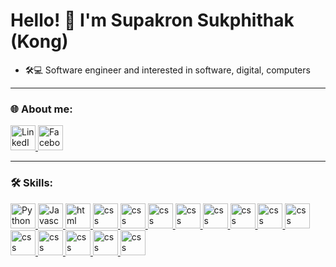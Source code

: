 # Hello! 👋 I'm Supakron Sukphithak (Kong)

- 🛠💻 Software engineer and interested in software, digital, computers

---

### 🌐 About me:
<a href="https://www.linkedin.com/in/supakron-sukphithak-5460a5342/">
  <img src="https://raw.githubusercontent.com/rahuldkjain/github-profile-readme-generator/master/src/images/icons/Social/linked-in-alt.svg" alt="LinkedIn" width="40" height="40"/>
</a>

<a href="https://www.facebook.com/supakron.sukpitak">
  <img src="https://raw.githubusercontent.com/rahuldkjain/github-profile-readme-generator/master/src/images/icons/Social/facebook.svg" alt="Facebook" width="40" height="40"/>
</a>

---

### 🛠 Skills:
<a href="https://www.python.org/">
  <img src="https://raw.githubusercontent.com/rahuldkjain/github-profile-readme-generator/master/src/images/icons/ProgrammingLanguages/python.svg" alt="Python" width="40" height="40"/>
</a>

<a href="https://www.javascript.com/">
  <img src="https://raw.githubusercontent.com/rahuldkjain/github-profile-readme-generator/master/src/images/icons/ProgrammingLanguages/javascript.svg" alt="Javascript" width="40" height="40"/>
</a>

<a href="https://html.com/">
  <img src="https://raw.githubusercontent.com/rahuldkjain/github-profile-readme-generator/master/src/images/icons/FrontendDevelopment/html.svg" alt="html" width="40" height="40"/>
</a>

<a href="https://developer.mozilla.org/en-US/docs/Web/CSS">
  <img src="https://raw.githubusercontent.com/rahuldkjain/github-profile-readme-generator/master/src/images/icons/FrontendDevelopment/css.svg" alt="css" width="40" height="40"/>
</a>

<a href="https://www.postgresql.org/">
  <img src="https://raw.githubusercontent.com/rahuldkjain/github-profile-readme-generator/master/src/images/icons/Database/postgresql.svg" alt="css" width="40" height="40"/>
</a>

<a href="https://sqlite.org/">
  <img src="https://raw.githubusercontent.com/rahuldkjain/github-profile-readme-generator/master/src/images/icons/Database/sqlite.svg" alt="css" width="40" height="40"/>
</a>


<a href="https://www.linux.com/">
  <img src="https://raw.githubusercontent.com/rahuldkjain/github-profile-readme-generator/master/src/images/icons/Other/linux.svg" alt="css" width="40" height="40"/>
</a>

<a href="https://ubuntu.com/">
  <img src="https://upload.wikimedia.org/wikipedia/commons/a/ab/Logo-ubuntu_cof-orange-hex.svg" alt="css" width="40" height="40"/>
</a>

<a href="https://www.centos.org/">
  <img src="https://upload.wikimedia.org/wikipedia/commons/6/63/CentOS_color_logo.svg" alt="css" width="40" height="40"/>
</a>

<a href="https://nodejs.org/en">
  <img src="https://raw.githubusercontent.com/rahuldkjain/github-profile-readme-generator/master/src/images/icons/BackendDevelopment/nodejs.svg" alt="css" width="40" height="40"/>
</a>

<a href="https://flask.palletsprojects.com/en/stable/">
  <img src="https://raw.githubusercontent.com/rahuldkjain/github-profile-readme-generator/master/src/images/icons/Framework/flask.svg" alt="css" width="40" height="40"/>
</a>

<a href="https://react.dev/">
  <img src="https://raw.githubusercontent.com/rahuldkjain/github-profile-readme-generator/master/src/images/icons/FrontendDevelopment/reactjs.svg" alt="css" width="40" height="40"/>
</a>

<a href="https://www.chartjs.org/">
  <img src="https://raw.githubusercontent.com/rahuldkjain/github-profile-readme-generator/master/src/images/icons/DataVisualization/chartjs.svg" alt="css" width="40" height="40"/>
</a>

<a href="https://www.docker.com/">
  <img src="https://raw.githubusercontent.com/rahuldkjain/github-profile-readme-generator/master/src/images/icons/Devops/docker.svg" alt="css" width="40" height="40"/>
</a>

<a href="https://kubernetes.io/">
  <img src="https://raw.githubusercontent.com/rahuldkjain/github-profile-readme-generator/master/src/images/icons/Devops/kubernetes.svg" alt="css" width="40" height="40"/>
</a>

<a href="https://aws.amazon.com/th/">
  <img src="https://raw.githubusercontent.com/rahuldkjain/github-profile-readme-generator/master/src/images/icons/Devops/aws.svg" alt="css" width="40" height="40"/>
</a>

<!--
**supakron-suk/supakron-suk** is a ✨ _special_ ✨ repository because its `README.md` (this file) appears on your GitHub profile.

Here are some ideas to get you started:

- 🔭 I’m currently working on ...
- 🌱 I’m currently learning ...
- 👯 I’m looking to collaborate on ...
- 🤔 I’m looking for help with ...
- 💬 Ask me about ...
- 📫 How to reach me: ...
- 😄 Pronouns: ...
- ⚡ Fun fact: ...
-->
